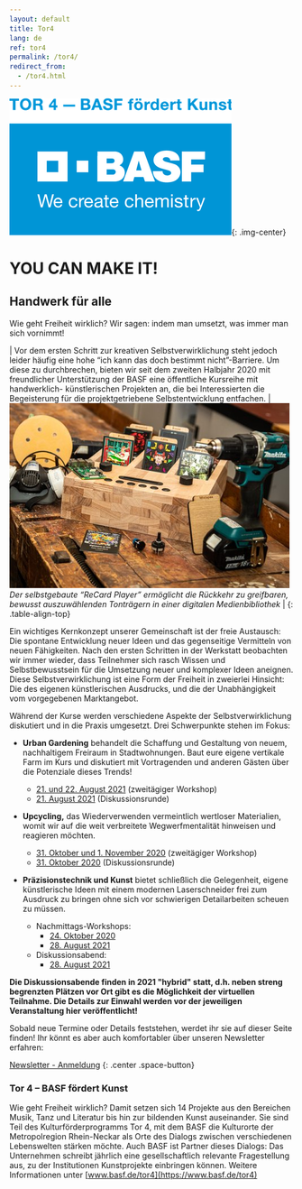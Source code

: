 ```yaml
---
layout: default
title: Tor4
lang: de
ref: tor4
permalink: /tor4/
redirect_from:
  - /tor4.html
---
```



![TOR4 Logo](/assets/images/basf_tor4.png "Tor4 Logo"){: .img-center}


# YOU CAN MAKE IT!

## Handwerk für alle


Wie geht Freiheit wirklich? Wir sagen: indem man umsetzt, was immer man sich vornimmt! 

| Vor dem ersten Schritt zur kreativen Selbstverwirklichung steht jedoch leider häufig eine hohe “ich kann das doch bestimmt nicht”-Barriere. Um diese zu durchbrechen, bieten wir seit dem zweiten Halbjahr 2020 mit freundlicher Unterstützung der BASF eine öffentliche Kursreihe mit handwerklich- künstlerischen Projekten an, die bei Interessierten die Begeisterung für die projektgetriebene Selbstentwicklung entfachen. | ![Recard Player](/assets/images/recard_player.jpeg) *Der selbstgebaute “ReCard Player” ermöglicht die Rückkehr zu greifbaren, bewusst auszuwählenden Tonträgern in einer digitalen Medienbibliothek* |
{: .table-align-top}

Ein wichtiges Kernkonzept unserer Gemeinschaft ist der freie Austausch: Die spontane Entwicklung neuer Ideen und das gegenseitige Vermitteln von neuen Fähigkeiten. Nach den ersten Schritten in der Werkstatt beobachten wir immer wieder, dass Teilnehmer sich rasch Wissen und Selbstbewusstsein für die Umsetzung neuer und komplexer Ideen aneignen. Diese Selbstverwirklichung ist eine Form der Freiheit in zweierlei Hinsicht: Die des eigenen künstlerischen Ausdrucks, und die der Unabhängigkeit vom vorgegebenen Marktangebot. 

Während der Kurse werden verschiedene Aspekte der Selbstverwirklichung diskutiert und in die Praxis umgesetzt. Drei Schwerpunkte stehen im Fokus:

* **Urban Gardening** behandelt die Schaffung und Gestaltung von neuem, nachhaltigem Freiraum in Stadtwohnungen. Baut
  eure eigene vertikale Farm im Kurs und diskutiert mit Vortragenden und anderen Gästen über die Potenziale dieses
  Trends!
    * [21. und 22. August 2021](https://www.eventbrite.de/e/you-can-make-it-handwerk-fur-alle-urban-gardening-tickets-164979182175) (zweitägiger Workshop)
    * [21. August 2021](https://www.eventbrite.de/e/diskussionsabend-urban-gardening-tickets-164979557297) (Diskussionsrunde)

* **Upcycling,** das Wiederverwenden vermeintlich wertloser Materialien, womit wir auf die weit verbreitete
  Wegwerfmentalität hinweisen und reagieren möchten.
    * [31. Oktober und 1. November 2020](https://www.eventbrite.de/e/120516164091) (zweitägiger Workshop)
    * [31. Oktober 2020](https://www.eventbrite.de/e/120518362667) (Diskussionsrunde)

* **Präzisionstechnik und Kunst** bietet schließlich die Gelegenheit, eigene künstlerische Ideen mit einem modernen
  Laserschneider frei zum Ausdruck zu bringen ohne sich vor schwierigen Detailarbeiten scheuen zu müssen.
    * Nachmittags-Workshops:
      * [24. Oktober 2020](https://www.eventbrite.de/e/120420530047)
      * [28. August 2021](https://www.eventbrite.de/e/you-can-make-it-prazisionstechnik-trifft-kunst-tickets-165678333355)
    * Diskussionsabend:
      * [28. August 2021](https://www.eventbrite.de/e/diskussionsabend-prazisionstechnik-trifft-kunst-tickets-165679444679)

**Die Diskussionsabende finden in 2021 "hybrid" statt, d.h. neben streng begrenzten Plätzen vor Ort gibt es die Möglichkeit der virtuellen Teilnahme. Die Details zur Einwahl werden vor der jeweiligen Veranstaltung hier veröffentlicht!**

Sobald neue Termine oder Details feststehen, werdet ihr sie auf dieser Seite finden! Ihr könnt es aber auch komfortabler
über unseren Newsletter erfahren:


[Newsletter - Anmeldung](https://lists.schokokeks.org/mailman/listinfo.cgi/comaking-news)
{: .center .space-button}

### Tor 4 – BASF fördert Kunst

Wie geht Freiheit wirklich? Damit setzen sich 14 Projekte aus den Bereichen Musik, Tanz und Literatur bis hin zur
bildenden Kunst auseinander. Sie sind Teil des Kulturförderprogramms Tor 4, mit dem BASF die Kulturorte der
Metropolregion Rhein-Neckar als Orte des Dialogs zwischen verschiedenen Lebenswelten stärken möchte. Auch BASF ist
Partner dieses Dialogs: Das Unternehmen schreibt jährlich eine gesellschaftlich relevante Fragestellung aus, zu der
Institutionen Kunstprojekte einbringen können. Weitere Informationen unter [www.basf.de/tor4](https://www.basf.de/tor4)
